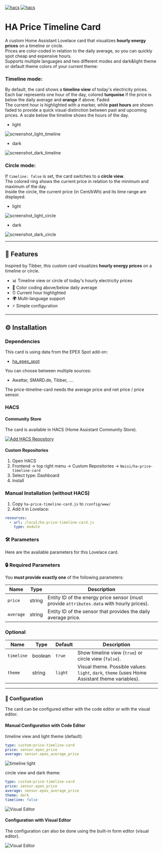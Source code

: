 [![hacs][hacs-default]][hacs-default-link] [![hacs][hacs-validate]][hacs-validate-link]

# HA Price Timeline Card

A custom Home Assistant Lovelace card that visualizes **hourly energy prices** on a timeline or circle.  
Prices are color-coded in relation to the daily average, so you can quickly spot cheap and expensive hours.  
Supports multiple languages and two different modes and dark&light theme or default theme colors of your current theme:

### Timeline mode:
By default, the card shows a **timeline view** of today's electricity prices.  
Each bar represents one hour of the day, colored **turquoise** if the price is below the daily average and **orange** if above. Faded  
The current hour is highlighted with a marker, while **past hours** are shown faded to provide a quick visual distinction between past and upcoming prices.
A scale below the timeline shows the hours of the day.
- light
  
![screenshot_light_timeline](./examples/light_timeline.png) 

- dark

![screenshot_dark_timeline](./examples/dark_timeline.png) 
  
### Circle mode:
If `timeline: false` is set, the card switches to a **circle view**.  
The colored ring shows the current price in relation to the minimum and maximum of the day.  
Inside the circle, the current price (in Cent/kWh) and its time range are displayed.

- light

![screenshot_light_circle](./examples/light_circle.png) 

- dark
  
![screenshot_dark_circle](./examples/dark_circle.png) 


---

## 🚀 Features
Inspired by Tibber, this custom card visualizes **hourly energy prices** on a timeline or circle.

- 📊 Timeline view or circle of today's hourly electricity prices  
- 🎨 Color coding above/below daily average  
- ⏰ Current hour highlighted  
- 🌍 Multi-language support
- ⚡ Simple configuration  

---

## ⚙️ Installation

### Dependencies
This card is using data from the EPEX Spot add-on:

- [ha_epex_spot](https://github.com/mampfes/ha_epex_spot)  

You can choose between multiple sources:

- Awattar, SMARD.de, Tibber, ....

The price-timeline-card needs the average price and net price / price sensor.

### HACS
#### Community Store
The card is available in HACS (Home Assistant Community Store).

[![Add HACS Repository](https://my.home-assistant.io/badges/hacs_repository.svg)](https://my.home-assistant.io/redirect/hacs_repository/?owner=Neisi&repository=ha-price-timeline-card)

#### Custom Repositories
1. Open HACS  
2. Frontend → top right menu → Custom Repositories → `Neisi/ha-price-timeline-card`  
3. Select type: Dashboard  
4. Install  

### Manual Installation (without HACS)
1. Copy `ha-price-timeline-card.js` to `/config/www/`  
2. Add it in Lovelace:  
```yaml
resources:
  - url: /local/ha-price-timeline-card.js
    type: module
```

### 🛠️ Parameters

Here are the available parameters for this Lovelace card.

### 🔒 Required Parameters
You **must provide exactly one** of the following parameters:  

| Name       | Type   | Description |
|------------|--------|-------------|
| `price`   | string | Entity ID of the energy price sensor (must provide `attributes.data` with hourly prices). |
| `average` | string | Entity ID of the sensor that provides the daily average price. |

### Optional
| Name       | Type    | Default | Description |
|------------|---------|---------|-------------|
| `timeline` | boolean | `true`  | Show timeline view (`true`) or circle view (`false`). |
| `theme`    | string  | `light` | Visual theme. Possible values: `light`, `dark`, `theme` (uses Home Assistant theme variables). |

---

### 📘 Configuration

The card can be configured either with the code editor or with the visual editor.

#### Manual Configuration with Code Editor

timeline view and light theme (default):
```yaml
type: custom:price-timeline-card
price: sensor.epex_price
average: sensor.epex_average_price
```
![timeline light](./examples/light_timeline.png)

circle view and dark theme:
```yaml
type: custom:price-timeline-card
price: sensor.epex_price
average: sensor.epex_average_price
theme: dark
timeline: false
```
![Visual Editor](./examples/dark_circle.png)

#### Configuration with Visual Editor

The configuration can also be done using the built-in form editor (visual editor).

![Visual Editor](./examples/editor.png)

<!--BADGES-->
[hacs-default]: https://img.shields.io/badge/HACS-Default-blue?style=flat&logo=homeassistantcommunitystore&logoSize=auto
[hacs-default-link]: https://my.home-assistant.io/redirect/hacs_repository/?owner=Neisi&repository=ha-price-timeline-card&category=plugin
[hacs-validate]: https://github.com/ngocjohn/lunar-phase-card/actions/workflows/validate.yaml/badge.svg
[hacs-validate-link]: https://github.com/Neisi/ha-price-timeline-card/actions/workflows/validate.yaml